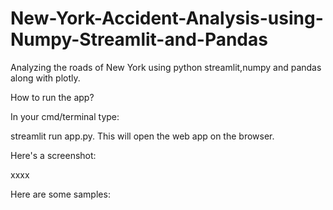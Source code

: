 # New-York-Accident-Analysis-using-Numpy-Streamlit-and-Pandas
Analyzing the roads of New York using python streamlit,numpy and pandas along with plotly.



How to run the app?

In your cmd/terminal type:

streamlit run app.py. This will open the web app on the browser.

Here's a screenshot:

xxxx

Here are some samples:

